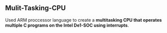 ## Mulit-Tasking-CPU

Used ARM proccessor language to create a  **multitasking CPU that operates multiple C programs on the Intel De1-SOC using interrupts**.
